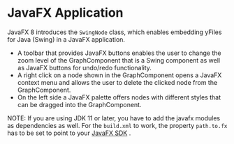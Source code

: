 # JavaFX Application
  

 JavaFX 8 introduces the `SwingNode` class, which enables embedding yFiles for Java (Swing) in a JavaFX application.   
*  A toolbar that provides JavaFX buttons enables the user to change the zoom level of the GraphComponent that is a Swing component as well as JavaFX buttons for undo/redo functionality.   
*  A right click on a node shown in the GraphComponent opens a JavaFX context menu and allows the user to delete the clicked node from the GraphComponent.   
*  On the left side a JavaFX palette offers nodes with different styles that can be dragged into the GraphComponent.       

 NOTE: If you are using JDK 11 or later, you have to add the javafx modules as dependencies as well. For the `build.xml` to work, the property `path.to.fx` has to be set to point to your [JavaFX SDK](https://openjfx.io/openjfx-docs/#install-javafx) .   